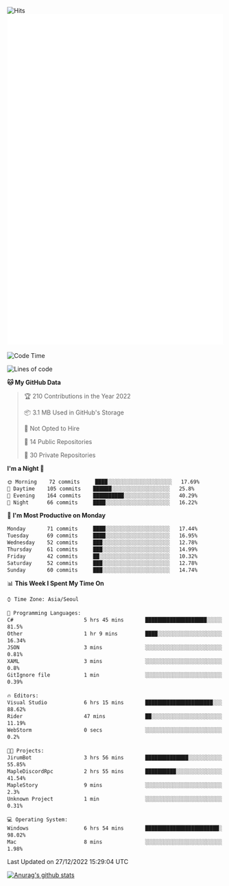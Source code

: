 ![Hits](https://hits.seeyoufarm.com/api/count/incr/badge.svg?url=https%3A%2F%2Fgithub.com%2Fkokose1234&count_bg=%2379C83D&title_bg=%23555555&icon=apple.svg&icon_color=%23E7E7E7&title=hits&edge_flat=false)
<br/>
![Metrics](https://github.com/kokose1234/kokose1234/blob/main/github-metrics.svg)

<!--START_SECTION:waka-->
![Code Time](http://img.shields.io/badge/Code%20Time-727%20hrs%201%20min-blue)

![Lines of code](https://img.shields.io/badge/From%20Hello%20World%20I%27ve%20Written-884%20Thousand%20lines%20of%20code-blue)

**🐱 My GitHub Data** 

> 🏆 210 Contributions in the Year 2022
 > 
> 📦 3.1 MB Used in GitHub's Storage 
 > 
> 🚫 Not Opted to Hire
 > 
> 📜 14 Public Repositories 
 > 
> 🔑 30 Private Repositories  
 > 
**I'm a Night 🦉** 

```text
🌞 Morning    72 commits     ████░░░░░░░░░░░░░░░░░░░░░   17.69% 
🌆 Daytime    105 commits    ██████░░░░░░░░░░░░░░░░░░░   25.8% 
🌃 Evening    164 commits    ██████████░░░░░░░░░░░░░░░   40.29% 
🌙 Night      66 commits     ████░░░░░░░░░░░░░░░░░░░░░   16.22%

```
📅 **I'm Most Productive on Monday** 

```text
Monday       71 commits     ████░░░░░░░░░░░░░░░░░░░░░   17.44% 
Tuesday      69 commits     ████░░░░░░░░░░░░░░░░░░░░░   16.95% 
Wednesday    52 commits     ███░░░░░░░░░░░░░░░░░░░░░░   12.78% 
Thursday     61 commits     ███░░░░░░░░░░░░░░░░░░░░░░   14.99% 
Friday       42 commits     ██░░░░░░░░░░░░░░░░░░░░░░░   10.32% 
Saturday     52 commits     ███░░░░░░░░░░░░░░░░░░░░░░   12.78% 
Sunday       60 commits     ███░░░░░░░░░░░░░░░░░░░░░░   14.74%

```


📊 **This Week I Spent My Time On** 

```text
⌚︎ Time Zone: Asia/Seoul

💬 Programming Languages: 
C#                       5 hrs 45 mins       ████████████████████░░░░░   81.5% 
Other                    1 hr 9 mins         ████░░░░░░░░░░░░░░░░░░░░░   16.34% 
JSON                     3 mins              ░░░░░░░░░░░░░░░░░░░░░░░░░   0.81% 
XAML                     3 mins              ░░░░░░░░░░░░░░░░░░░░░░░░░   0.8% 
GitIgnore file           1 min               ░░░░░░░░░░░░░░░░░░░░░░░░░   0.39%

🔥 Editors: 
Visual Studio            6 hrs 15 mins       ██████████████████████░░░   88.62% 
Rider                    47 mins             ██░░░░░░░░░░░░░░░░░░░░░░░   11.19% 
WebStorm                 0 secs              ░░░░░░░░░░░░░░░░░░░░░░░░░   0.2%

🐱‍💻 Projects: 
JirumBot                 3 hrs 56 mins       ██████████████░░░░░░░░░░░   55.85% 
MapleDiscordRpc          2 hrs 55 mins       ██████████░░░░░░░░░░░░░░░   41.54% 
MapleStory               9 mins              ░░░░░░░░░░░░░░░░░░░░░░░░░   2.3% 
Unknown Project          1 min               ░░░░░░░░░░░░░░░░░░░░░░░░░   0.31%

💻 Operating System: 
Windows                  6 hrs 54 mins       ████████████████████████░   98.02% 
Mac                      8 mins              ░░░░░░░░░░░░░░░░░░░░░░░░░   1.98%

```


 Last Updated on 27/12/2022 15:29:04 UTC
<!--END_SECTION:waka-->

[![Anurag's github stats](https://github-readme-stats.vercel.app/api?username=kokose1234&theme=dracula)](https://github.com/anuraghazra/github-readme-stats)



	
